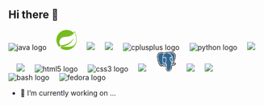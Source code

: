 ## Hi there 👋
<div>
<div align="left">
  <img src="https://cdn.jsdelivr.net/gh/devicons/devicon/icons/java/java-original.svg" height="40" alt="java logo"  />
  <img width="12" />
  <img src="https://github.com/devicons/devicon/blob/v2.16.0/icons/spring/spring-original.svg" height="40" alt="spring logo" />
  <img width="12" />	
  <img src="https://cdn.jsdelivr.net/gh/devicons/devicon@latest/icons/junit/junit-plain-wordmark.svg" height="40" />
<img width="12" />	
  <img src="https://cdn.jsdelivr.net/gh/devicons/devicon@latest/icons/unifiedmodelinglanguage/unifiedmodelinglanguage-original.svg" height="40" />
<img width="12" />	
  <img src="https://cdn.jsdelivr.net/gh/devicons/devicon/icons/cplusplus/cplusplus-original.svg" height="40" alt="cplusplus logo"  />
  <img width="12" />     
  <img src="https://cdn.jsdelivr.net/gh/devicons/devicon/icons/python/python-original.svg" height="40" alt="python logo"  />
  <img width="12" />
            <img src="https://cdn.jsdelivr.net/gh/devicons/devicon@latest/icons/pandas/pandas-original-wordmark.svg" height="40" />  
	<img width="12" />
            <img src="https://cdn.jsdelivr.net/gh/devicons/devicon@latest/icons/jupyter/jupyter-original-wordmark.svg" height="40" />
	<img width="12" />
	    <img src="https://cdn.jsdelivr.net/gh/devicons/devicon/icons/html5/html5-original.svg" height="40" alt="html5 logo"  />
  <img width="12" />
  <img src="https://cdn.jsdelivr.net/gh/devicons/devicon/icons/css3/css3-original.svg" height="40" alt="css3 logo"  />   
	<img width="12" />
            <img src="https://cdn.jsdelivr.net/gh/devicons/devicon@latest/icons/csharp/csharp-original.svg" height="40" />
	<img width="12" />
  <img src="https://github.com/devicons/devicon/blob/v2.16.0/icons/postgresql/postgresql-original.svg" height="40" alt="postgres logo"  />
  <img width="12" />
            <img src="https://cdn.jsdelivr.net/gh/devicons/devicon@latest/icons/microsoftsqlserver/microsoftsqlserver-original-wordmark.svg" height="40" />  
	<img width="12" />
            <img src="https://cdn.jsdelivr.net/gh/devicons/devicon@latest/icons/docker/docker-plain-wordmark.svg" height="40" />
	<img width="12" />
  <img src="https://cdn.jsdelivr.net/gh/devicons/devicon/icons/bash/bash-original.svg" height="40" alt="bash logo"  />
  <img width="12" />
  <img src="https://cdn.jsdelivr.net/gh/devicons/devicon/icons/fedora/fedora-original.svg" height="40" alt="fedora logo"  />
  <img width="12" />
</div>


- 🔭 I’m currently working on ...
<!--
**qmacdom/qmacdom** is a ✨ _special_ ✨ repository because its `README.md` (this file) appears on your GitHub profile.

Here are some ideas to get you started:

- 🔭 I’m currently working on ...
- 🌱 I’m currently learning ...
- 👯 I’m looking to collaborate on ...
- 🤔 I’m looking for help with ...
- 💬 Ask me about ...
- 📫 How to reach me: ...
- 😄 Pronouns: ...
- ⚡ Fun fact: ...
-->
